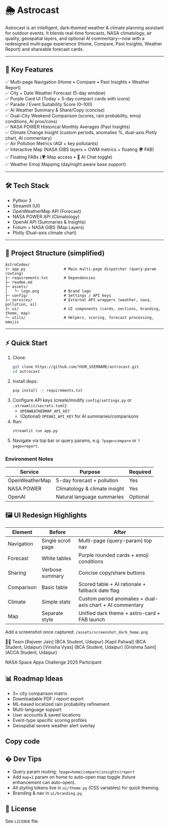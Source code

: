 # 🌦️ Astrocast

Astrocast is an intelligent, dark‑themed weather & climate planning assistant for outdoor events. It blends real-time forecasts, NASA climatology, air quality, geospatial layers, and optional AI commentary—now with a redesigned multi‑page experience (Home, Compare, Past Insights, Weather Report) and shareable forecast cards.

---

## 🚀 Key Features
✅ Multi-page Navigation (Home • Compare • Past Insights • Weather Report)  
✅ City + Date Weather Forecast (5-day window)  
✅ Purple Card UI (Today + 5-day compact cards with icons)  
✅ Parade / Event Suitability Score (0–100)  
✅ AI Weather Summary & Share/Copy (concise)  
✅ Dual-City Weekend Comparison (scores, rain probability, emoji conditions, AI pros/cons)  
✅ NASA POWER Historical Monthly Averages (Past Insights)  
✅ Climate Change Insight (custom periods, anomalies %, dual-axis Plotly chart, AI commentary)  
✅ Air Pollution Metrics (AQI + key pollutants)  
✅ Interactive Map (NASA GIBS layers + OWM metrics + floating 🌍 FAB)  
✅ Floating FABs (🌍 Map access • 🤖 AI Chat toggle)  
✅ Weather Emoji Mapping (day/night aware base support)  

---

## 🛠️ Tech Stack
- Python 3  
- Streamlit (UI)  
- OpenWeatherMap API (Forecast)  
- NASA POWER API (Climatology)  
- OpenAI API (Summaries & Insights)  
- Folium + NASA GIBS (Map Layers)  
- Plotly (Dual-axis climate chart)  

---

## 📂 Project Structure (simplified)
```
AstroCodex/
├─ app.py                 # Main multi-page dispatcher (query-param routing)
├─ requirements.txt       # Dependencies
├─ readme.md
├─ assets/
│   └─ logo.png           # Brand logo
├─ config/                # Settings / API keys
├─ services/              # External API wrappers (weather, nasa, pollution, ai)
├─ ui/                    # UI components (cards, sections, branding, theme, map)
└─ utils/                 # Helpers, scoring, forecast processing, emojis
```


---

## ⚡ Quick Start
1. Clone:
   ```bash
   git clone https://github.com/YOUR_USERNAME/astrocast.git
   cd astrocast
   ```
2. Install deps:
   ```bash
   pip install -r requirements.txt
   ```
3. Configure API keys (create/modify `config/settings.py` or `.streamlit/secrets.toml`):
   - `OPENWEATHERMAP_API_KEY`
   - (Optional) `OPENAI_API_KEY` for AI summaries/comparisons
4. Run:
   ```bash
   streamlit run app.py
   ```
5. Navigate via top bar or query params, e.g. `?page=compare` or `?page=report`.

### Environment Notes
| Service | Purpose | Required |
|---------|---------|----------|
| OpenWeatherMap | 5-day forecast + pollution | Yes |
| NASA POWER | Climatology & climate insight | Yes |
| OpenAI | Natural language summaries | Optional |
## 🖼 UI Redesign Highlights
| Element | Before | After |
|--------|--------|-------|
| Navigation | Single scroll page | Multi-page (query-param) top nav |
| Forecast | White tables | Purple rounded cards + emoji conditions |
| Sharing | Verbose summary | Concise copy/share buttons |
| Comparison | Basic table | Scored table + AI rationale + fallback date flag |
| Climate | Simple stats | Custom period anomalies + dual-axis chart + AI commentary |
| Map | Separate style | Unified dark theme + astro-card + FAB launch |

Add a screenshot once captured:
`/assets/screenshot_dark_home.png`

👨‍💻 Team
[Rajveer Jain] (BCA Student, Udaipur)
[Kapil Paliwal] (BCA Student, Udaipur)
[Vinisha Vyas] (BCA Student, Udaipur)
[Grishma Saini] (ACCA Student, Udaipur)

NASA Space Apps Challenge 2025 Participant

## 📊 Roadmap Ideas
- 3+ city comparison matrix
- Downloadable PDF / report export
- ML-based localized rain probability refinement
- Multi-language support
- User accounts & saved locations
- Event-type specific scoring profiles
- Geospatial severe weather alert overlay

Copy code
---

## � Dev Tips
- Query param routing: `?page=home|compare|insights|report`
- Add `map=1` param on home to auto-open map toggle (future enhancement can auto-open).
- All styling tokens live in `ui/theme.py` (CSS variables) for quick theming.
- Branding & nav in `ui/branding.py`.

## 🪪 License
See `LICENSE` file.